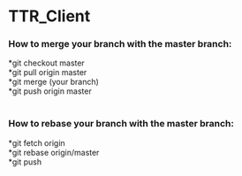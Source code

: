 # TTR_Client

### How to merge your branch with the master branch:
*git checkout master<br>
*git pull origin master<br>
*git merge (your branch)<br>
*git push origin master<br>
<br>
### How to rebase your branch with the master branch:
*git fetch origin <br>
*git rebase origin/master <br>
*git push<br>
